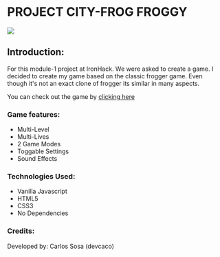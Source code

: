 # PROJECT CITY-FROG FROGGY

![](https://i.imgur.com/4Mug2rC.jpg)

## **Introduction:**

For this module-1 project at IronHack. We were asked to create a game. I decided to create my game based on the classic frogger game. Even though it's not an exact clone of frogger its similar in many aspects.

You can check out the game by [clicking here](https://devcaco.github.io/CityFrog-Froggy/)

### **Game features:**

* Multi-Level
* Multi-Lives
* 2 Game Modes
* Toggable Settings
* Sound Effects

### **Technologies Used:**
* Vanilla Javascript
* HTML5
* CSS3
* No Dependencies

### **Credits:**
Developed by: Carlos Sosa (devcaco)